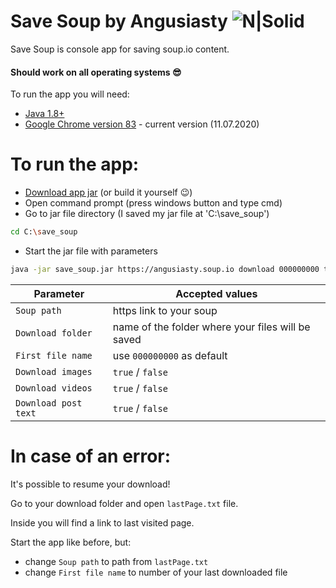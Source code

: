 # Save Soup by Angusiasty ![N|Solid](https://i.imgur.com/Wha8o59.jpg)

Save Soup is console app for saving soup.io content.

#### Should work on all operating systems 😎

To run the app you will need:
  - [Java 1.8+](https://www.java.com/en/download/)
  - [Google Chrome version 83](https://www.google.com/chrome/) - current version (11.07.2020)

# To run the app:

  - [Download app jar](https://drive.google.com/file/d/1HOOObq38P6pkItfo4UpipckladPpNuMa/view?usp=sharing) (or build it yourself 😉)
  - Open command prompt (press windows button and type cmd)
  - Go to jar file directory (I saved my jar file at 'C:\save_soup')
```sh
cd C:\save_soup
```
  - Start the jar file with parameters
```sh
java -jar save_soup.jar https://angusiasty.soup.io download 000000000 true false false
```
| Parameter | Accepted values |
| ------ | ------ |
| ```Soup path``` | https link to your soup |
| ```Download folder``` | name of the folder where your files will be saved |
| ```First file name``` | use ```000000000``` as default |
| ```Download images``` | ```true``` / ```false``` |
| ```Download videos``` | ```true``` / ```false``` |
| ```Download post text``` | ```true``` / ```false``` |

# In case of an error:
  It's possible to resume your download!
  
  Go to your download folder and open ```lastPage.txt``` file.
  
  Inside you will find a link to last visited page.
  
  Start the app like before, but:
  - change ```Soup path``` to path from ```lastPage.txt```
  - change ```First file name``` to number of your last downloaded file
